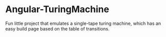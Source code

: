 # Angular-TuringMachine
Fun little project that emulates a single-tape turing machine, which has an easy build page based on the table of transitions.